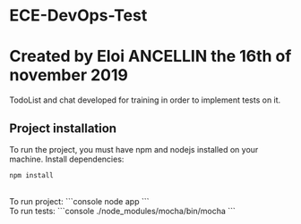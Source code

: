# ECE-DevOps-Test
# Created by Eloi ANCELLIN the 16th of november 2019
TodoList and chat developed for training in order to implement tests on it.

## Project installation
To run the project, you must have npm and nodejs installed on your machine.
Install dependencies: 
```console
npm install
```
<br/>
To run project:
```console
node app
```
<br/>
To run tests: 
```console
./node_modules/mocha/bin/mocha
```
